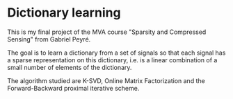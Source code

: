 # Dictionary learning
This is my final project of the MVA course "Sparsity and Compressed Sensing" from Gabriel Peyré.

The goal is to learn a dictionary from a set of signals so that each signal has a sparse representation on this dictionary, i.e. is a linear combination of a small number of elements of the dictionary.

The algorithm studied are K-SVD, Online Matrix Factorization and the Forward-Backward proximal iterative scheme.

